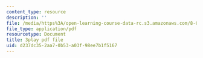 ```yaml
---
content_type: resource
description: ''
file: /media/https%3A/open-learning-course-data-rc.s3.amazonaws.com/8-01sc-classical-mechanics-fall-2016/d237dc352aa70b53a03f98ee7b1f5167_q785KV5ZIN0.pdf
file_type: application/pdf
resourcetype: Document
title: 3play pdf file
uid: d237dc35-2aa7-0b53-a03f-98ee7b1f5167
---
```

